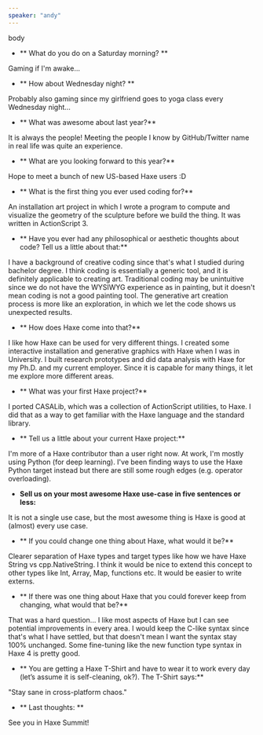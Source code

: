 ```yaml
---
speaker: "andy"
---
```


body

* ** What do you do on a Saturday morning? **

Gaming if I'm awake...

* ** How about Wednesday night? **

Probably also gaming since my girlfriend goes to yoga class every Wednesday night...

* ** What was awesome about last year?**

It is always the people! Meeting the people I know by GitHub/Twitter name in real life was quite an experience.

* ** What are you looking forward to this year?**

Hope to meet a bunch of new US-based Haxe users :D

* ** What is the first thing you ever used coding for?**

An installation art project in which I wrote a program to compute and visualize the geometry of the sculpture before we build the thing. It was written in ActionScript 3.

* ** Have you ever had any philosophical or aesthetic thoughts about code? Tell us a little about that:**

I have a background of creative coding since that's what I studied during bachelor degree. I think coding is essentially a generic tool, and it is definitely applicable to creating art. Traditional coding may be unintuitive since we do not have the WYSIWYG experience as in painting, but it doesn't mean coding is not a good painting tool. The generative art creation process is more like an exploration, in which we let the code shows us unexpected results.

* ** How does Haxe come into that?**

I like how Haxe can be used for very different things. I created some interactive installation and generative graphics with Haxe when I was in University. I built research prototypes and did data analysis with Haxe for my Ph.D. and my current employer. Since it is capable for many things, it let me explore more different areas.

* ** What was your first Haxe project?**

I ported CASALib, which was a collection of ActionScript utilities, to Haxe. I did that as a way to get familiar with the Haxe language and the standard library.

* ** Tell us a little about your current Haxe project:**

I'm more of a Haxe contributor than a user right now. At work, I'm mostly using Python (for deep learning). I've been finding ways to use the Haxe Python target instead but there are still some rough edges (e.g. operator overloading).

* **Sell us on your most awesome Haxe use-case in five sentences or less:**

It is not a single use case, but the most awesome thing is Haxe is good at (almost) every use case.

* ** If you could change one thing about Haxe, what would it be?**

Clearer separation of Haxe types and target types like how we have Haxe String vs cpp.NativeString. I think it would be nice to extend this concept to other types like Int, Array, Map, functions etc. It would be easier to write externs.

* ** If there was one thing about Haxe that you could forever keep from changing, what would that be?**

That was a hard question... I like most aspects of Haxe but I can see potential improvements in every area. I would keep the C-like syntax since that's what I have settled, but that doesn't mean I want the syntax stay 100% unchanged. Some fine-tuning like the new function type syntax in Haxe 4 is pretty good.

* ** You are getting a Haxe T-Shirt and have to wear it to work every day (let’s assume it is self-cleaning, ok?). The T-Shirt says:**

"Stay sane in cross-platform chaos."

* ** Last thoughts: **

See you in Haxe Summit!
